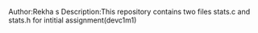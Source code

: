 Author:Rekha s
Description:This repository contains two files stats.c and stats.h for intitial assignment(devc1m1)
